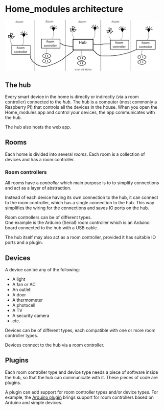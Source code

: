 # Home_modules architecture

![Architecture diagram](img/architecture.png)

## The hub

Every smart device in the home is directly or indirectly (via a room controller) connected to the _hub_. The hub is a computer (most commonly a Raspberry PI) that controls all the devices in the house. When you open the Home_modules app and control your devices, the app communicates with the hub.

The hub also hosts the web app.

## Rooms

Each home is divided into several _rooms_. Each room is a collection of devices and has a room controller.

### Room controllers

All rooms have a _controller_ which main purpose is to to simplify connections and act as a layer of abstraction.

Instead of each device having its own connection to the hub, it can connect to the room controller, which has a single connection to the hub. This way simplifies the wiring for the connections and saves IO ports on the hub.

Room controllers can be of different types.  
One example is the Arduino (Serial) room controller which is an Arduino board connected to the hub with a USB cable.

The hub itself may also act as a room controller, provided it has suitable IO ports and a plugin.

## Devices

A device can be any of the following:

- A light
- A fan or AC
- An outlet
- A door
- A thermometer
- A photocell
- A TV
- A security camera
- etc.

Devices can be of different types, each compatible with one or more room controller types.

Devices connect to the hub via a room controller.

## Plugins

Each room controller type and device type needs a piece of software inside the hub, so that the hub can communicate with it. These pieces of code are plugins.

A plugin can add support for room controller types and/or device types. For example, the [Arduino plugin](official_plugins/arduino/README.md) brings support for room controllers based on Arduino and simple devices.
